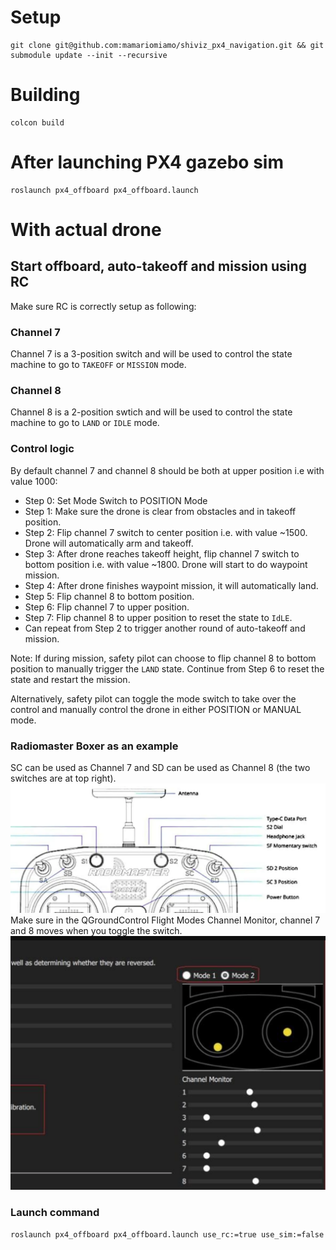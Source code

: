 # Setup
```
git clone git@github.com:mamariomiamo/shiviz_px4_navigation.git && git submodule update --init --recursive
```
# Building
```
colcon build
```
# After launching PX4 gazebo sim
```
roslaunch px4_offboard px4_offboard.launch
```
# With actual drone
## Start offboard, auto-takeoff and mission using RC
Make sure RC is correctly setup as following:
### Channel 7
Channel 7 is a 3-position switch and will be used to control the state machine to go to ```TAKEOFF``` or ```MISSION``` mode.
### Channel 8
Channel 8 is a 2-position swtich and will be used to control the state machine to go to ```LAND``` or ```IDLE``` mode.
### Control logic
By default channel 7 and channel 8 should be both at upper position i.e with value 1000:
- Step 0: Set Mode Switch to POSITION Mode
- Step 1: Make sure the drone is clear from obstacles and in takeoff position.
- Step 2: Flip channel 7 switch to center position i.e. with value ~1500. Drone will automatically arm and takeoff.
- Step 3: After drone reaches takeoff height, flip channel 7 switch to bottom position i.e. with value ~1800. Drone will start to do waypoint mission.
- Step 4: After drone finishes waypoint mission, it will automatically land.
- Step 5: Flip channel 8 to bottom position.
- Step 6: Flip channel 7 to upper position.
- Step 7: Flip channel 8 to upper position to reset the state to ```IdLE```.
- Can repeat from Step 2 to trigger another round of auto-takeoff and mission.

Note:
If during mission, safety pilot can choose to flip channel 8 to bottom position to manually trigger the ```LAND``` state. Continue from Step 6 to reset the state and restart the mission.

Alternatively, safety pilot can toggle the mode switch to take over the control and manually control the drone in either POSITION or MANUAL mode.

### Radiomaster Boxer as an example
SC can be used as Channel 7 and SD can be used as Channel 8 (the two switches are at top right).
![alt text](media/boxer.png)
Make sure in the QGroundControl Flight Modes Channel Monitor, channel 7 and 8 moves when you toggle the switch.
![alt text](media/qgc.png)


### Launch command
```
roslaunch px4_offboard px4_offboard.launch use_rc:=true use_sim:=false
```
